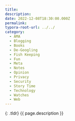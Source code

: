 ```yaml
---
title:
description:
date: 2022-12-08T18:30:00.000Z
permalink:
typora-root-url: ../../
category:
  - AMA
  - Blogging
  - Books
  - De-Googling
  - Fish Keeping
  - Fun
  - Meta
  - Notes
  - Opinion
  - Privacy
  - Security
  - Story Time
  - Technology
  - Watches
  - Web
---
```


{: .tldr}
{{ page.description }}